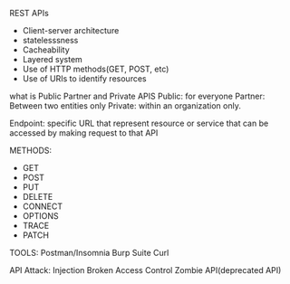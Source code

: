 
REST APIs
- Client-server architecture
- statelesssness
- Cacheability
- Layered system
- Use of HTTP methods(GET, POST, etc)
- Use of URIs to identify resources

what is Public Partner and Private APIS
Public: for everyone
Partner: Between two entities only
Private: within an organization only.

Endpoint: specific URL that represent resource or service that can be accessed by making request to that API

METHODS:
- GET
- POST
- PUT
- DELETE
- CONNECT
- OPTIONS
- TRACE
- PATCH


TOOLS:
Postman/Insomnia
Burp Suite
Curl

API Attack:
Injection
Broken Access Control
Zombie API(deprecated API)